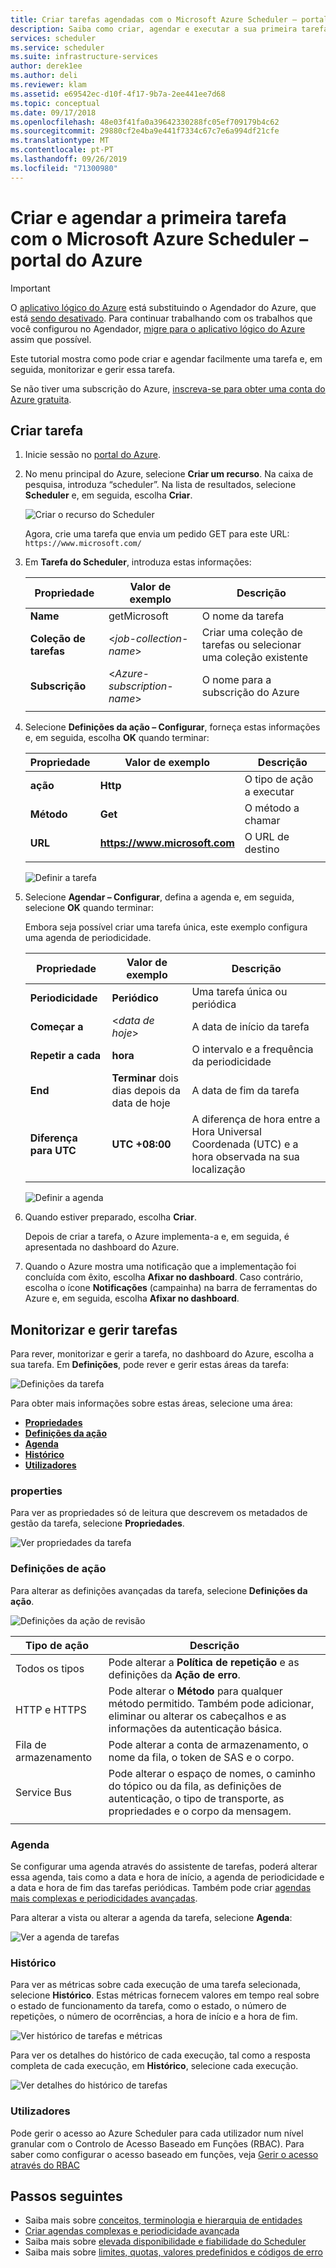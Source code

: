 ```yaml
---
title: Criar tarefas agendadas com o Microsoft Azure Scheduler – portal do Azure | Microsoft Docs
description: Saiba como criar, agendar e executar a sua primeira tarefa automatizada com o Microsoft Azure Scheduler no portal do Azure
services: scheduler
ms.service: scheduler
ms.suite: infrastructure-services
author: derek1ee
ms.author: deli
ms.reviewer: klam
ms.assetid: e69542ec-d10f-4f17-9b7a-2ee441ee7d68
ms.topic: conceptual
ms.date: 09/17/2018
ms.openlocfilehash: 48e03f41fa0a39642330288fc05ef709179b4c62
ms.sourcegitcommit: 29880cf2e4ba9e441f7334c67c7e6a994df21cfe
ms.translationtype: MT
ms.contentlocale: pt-PT
ms.lasthandoff: 09/26/2019
ms.locfileid: "71300980"
---
```

# <a name="create-and-schedule-your-first-job-with-azure-scheduler---azure-portal"></a>Criar e agendar a primeira tarefa com o Microsoft Azure Scheduler – portal do Azure

> [!IMPORTANT]
> O [aplicativo lógico do Azure](../logic-apps/logic-apps-overview.md) está substituindo o Agendador do Azure, que está [sendo desativado](../scheduler/migrate-from-scheduler-to-logic-apps.md#retire-date). Para continuar trabalhando com os trabalhos que você configurou no Agendador, [migre para o aplicativo lógico do Azure](../scheduler/migrate-from-scheduler-to-logic-apps.md) assim que possível.

Este tutorial mostra como pode criar e agendar facilmente uma tarefa e, em seguida, monitorizar e gerir essa tarefa. 

Se não tiver uma subscrição do Azure, <a href="https://azure.microsoft.com/free/" target="_blank">inscreva-se para obter uma conta do Azure gratuita</a>.

## <a name="create-job"></a>Criar tarefa

1. Inicie sessão no [portal do Azure](https://portal.azure.com/).  

1. No menu principal do Azure, selecione **Criar um recurso**. Na caixa de pesquisa, introduza “scheduler”. Na lista de resultados, selecione **Scheduler** e, em seguida, escolha **Criar**.

   ![Criar o recurso do Scheduler](./media/scheduler-get-started-portal/scheduler-v2-portal-marketplace-create.png)

   Agora, crie uma tarefa que envia um pedido GET para este URL: `https://www.microsoft.com/` 

1. Em **Tarefa do Scheduler**, introduza estas informações:

   | Propriedade | Valor de exemplo | Descrição |
   |----------|---------------|-------------| 
   | **Name** | getMicrosoft | O nome da tarefa | 
   | **Coleção de tarefas** | <*job-collection-name*> | Criar uma coleção de tarefas ou selecionar uma coleção existente | 
   | **Subscrição** | <*Azure-subscription-name*> | O nome para a subscrição do Azure | 
   |||| 

1. Selecione **Definições da ação – Configurar**, forneça estas informações e, em seguida, escolha **OK** quando terminar:

   | Propriedade | Valor de exemplo | Descrição |
   |----------|---------------|-------------| 
   | **ação** | **Http** | O tipo de ação a executar | 
   | **Método** | **Get** | O método a chamar | 
   | **URL** | **https://www.microsoft.com** | O URL de destino | 
   |||| 
   
   ![Definir a tarefa](./media/scheduler-get-started-portal/scheduler-v2-portal-action-settings.png)

1. Selecione **Agendar – Configurar**, defina a agenda e, em seguida, selecione **OK** quando terminar:

   Embora seja possível criar uma tarefa única, este exemplo configura uma agenda de periodicidade.

   | Propriedade | Valor de exemplo | Descrição |
   |----------|---------------|-------------| 
   | **Periodicidade** | **Periódico** | Uma tarefa única ou periódica | 
   | **Começar a** | <*data de hoje*> | A data de início da tarefa | 
   | **Repetir a cada** | **hora** | O intervalo e a frequência da periodicidade | 
   | **End** | **Terminar** dois dias depois da data de hoje | A data de fim da tarefa | 
   | **Diferença para UTC** | **UTC +08:00** | A diferença de hora entre a Hora Universal Coordenada (UTC) e a hora observada na sua localização | 
   |||| 

   ![Definir a agenda](./media/scheduler-get-started-portal/scheduler-v2-portal-recurrence-schedule.png)

1. Quando estiver preparado, escolha **Criar**.

   Depois de criar a tarefa, o Azure implementa-a e, em seguida, é apresentada no dashboard do Azure. 

1. Quando o Azure mostra uma notificação que a implementação foi concluída com êxito, escolha **Afixar no dashboard**. Caso contrário, escolha o ícone **Notificações** (campainha) na barra de ferramentas do Azure e, em seguida, escolha **Afixar no dashboard**.

## <a name="monitor-and-manage-jobs"></a>Monitorizar e gerir tarefas

Para rever, monitorizar e gerir a tarefa, no dashboard do Azure, escolha a sua tarefa. Em **Definições**, pode rever e gerir estas áreas da tarefa:

![Definições da tarefa](./media/scheduler-get-started-portal/scheduler-v2-portal-job-overview-1.png)

Para obter mais informações sobre estas áreas, selecione uma área:

* [**Propriedades**](#properties)
* [**Definições da ação**](#action-settings)
* [**Agenda**](#schedule)
* [**Histórico**](#history)
* [**Utilizadores**](#users)

<a name="properties"></a>

### <a name="properties"></a>properties

Para ver as propriedades só de leitura que descrevem os metadados de gestão da tarefa, selecione **Propriedades**.

![Ver propriedades da tarefa](./media/scheduler-get-started-portal/scheduler-v2-portal-job-properties.png)

<a name="action-settings"></a>

### <a name="action-settings"></a>Definições de ação

Para alterar as definições avançadas da tarefa, selecione **Definições da ação**. 

![Definições da ação de revisão](./media/scheduler-get-started-portal/scheduler-v2-portal-job-action-settings.png)

| Tipo de ação | Descrição | 
|-------------|-------------| 
| Todos os tipos | Pode alterar a **Política de repetição** e as definições da **Ação de erro**. | 
| HTTP e HTTPS | Pode alterar o **Método** para qualquer método permitido. Também pode adicionar, eliminar ou alterar os cabeçalhos e as informações da autenticação básica. | 
| Fila de armazenamento| Pode alterar a conta de armazenamento, o nome da fila, o token de SAS e o corpo. | 
| Service Bus | Pode alterar o espaço de nomes, o caminho do tópico ou da fila, as definições de autenticação, o tipo de transporte, as propriedades e o corpo da mensagem. | 
||| 

<a name="schedule"></a>

### <a name="schedule"></a>Agenda

Se configurar uma agenda através do assistente de tarefas, poderá alterar essa agenda, tais como a data e hora de início, a agenda de periodicidade e a data e hora de fim das tarefas periódicas.
Também pode criar [agendas mais complexas e periodicidades avançadas](scheduler-advanced-complexity.md).

Para alterar a vista ou alterar a agenda da tarefa, selecione **Agenda**:

![Ver a agenda de tarefas](./media/scheduler-get-started-portal/scheduler-v2-portal-job-schedule.png)

<a name="history"></a>

### <a name="history"></a>Histórico

Para ver as métricas sobre cada execução de uma tarefa selecionada, selecione **Histórico**. Estas métricas fornecem valores em tempo real sobre o estado de funcionamento da tarefa, como o estado, o número de repetições, o número de ocorrências, a hora de início e a hora de fim.

![Ver histórico de tarefas e métricas](./media/scheduler-get-started-portal/scheduler-v2-portal-job-history.png)

Para ver os detalhes do histórico de cada execução, tal como a resposta completa de cada execução, em **Histórico**, selecione cada execução. 

![Ver detalhes do histórico de tarefas](./media/scheduler-get-started-portal/scheduler-v2-portal-job-history-details.png)

<a name="users"></a>

### <a name="users"></a>Utilizadores

Pode gerir o acesso ao Azure Scheduler para cada utilizador num nível granular com o Controlo de Acesso Baseado em Funções (RBAC). Para saber como configurar o acesso baseado em funções, veja [Gerir o acesso através do RBAC](../role-based-access-control/role-assignments-portal.md)

## <a name="next-steps"></a>Passos seguintes

* Saiba mais sobre [conceitos, terminologia e hierarquia de entidades](scheduler-concepts-terms.md)
* [Criar agendas complexas e periodicidade avançada](scheduler-advanced-complexity.md)
* Saiba mais sobre [elevada disponibilidade e fiabilidade do Scheduler](scheduler-high-availability-reliability.md)
* Saiba mais sobre [limites, quotas, valores predefinidos e códigos de erro](scheduler-limits-defaults-errors.md)
